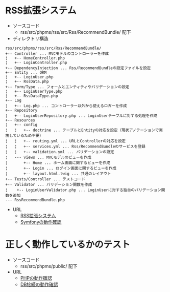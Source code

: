 # RSS拡張システム  
* ソースコード    
  * rss/src/phpms/rss/src/Rss/RecommendBundle/ 配下  
* ディレクトリ構造  

```
rss/src/phpms/rss/src/Rss/RecommendBundle/
+-- Controller ... MVCモデルのコントローラーを作成
¦   +-- HomeController.php
¦   +-- LoginController.php
+-- DependencyInjection ... Rss/RecommendBundleの設定ファイルを設定
+-- Entity ... ORM
¦   +-- LoginUser.php
¦   +-- RssData.php
+-- Form/Type ... フォームとエンティティやバリデーションの設定
¦   +-- LoginUserType.php
¦   +-- RssDataType.php
+-- Log
¦   +-- Log.php ... コントローラー以外から使えるロガーを作成
+-- Repository
¦   +-- LoginUserRepository.php ... LoginUserテーブルに対する処理を作成
+-- Resources
¦   +-- config
¦   ¦   +-- doctrine ... テーブルとEntityの対応を設定（現状アノテーションで実施しているため不要）
¦   ¦   +-- routing.yml ... URLとControllerの対応を設定
¦   ¦   +-- services.yml ... Rss/RecommendBundleのサービスを登録
¦   ¦   +-- validation.yml ... バリデーションの設定
¦   --- views ... MVCモデルのビューを作成
¦       +-- Home ... ホーム画面に関するビューを作成
¦       +-- Login ... ログイン画面に関するビューを作成
¦       +-- layout.html.twig ... 共通のレイアウト
+-- Tests/Controller ... テストコード
+-- Validator ... バリデーション関数を作成
¦    +-- LoginUserValidator.php ... LoginUserに対する独自のバリデーション関数を追加
--- RssRecommendBundle.php
```

* URL  
  * [RSS拡張システム](http://vmcentos/rss/web/app_dev.php/login)  
  * [Symfonyの動作確認](http://vmcentos/rss/web/config.php)  

# 正しく動作しているかのテスト  
* ソースコード    
  * rss/src/phpms/public/ 配下  
* URL  
  * [PHPの動作確認](http://vmcentos/public/index.php)  
  * [DB接続の動作確認](http://vmcentos/public/select_test.php)  
